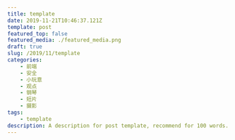 ```yaml
---
title: template
date: 2019-11-21T10:46:37.121Z
template: post
featured_top: false
featured_media: ./featured_media.png
draft: true
slug: /2019/11/template
categories: 
    - 前端
    - 安全
    - 小玩意
    - 观点
    - 钢琴
    - 短片
    - 摄影
tags:
    - template
description: A description for post template, recommend for 100 words. Must have one category, most have two. Recommend have two or three tags. Date is UTC format.
---
```


<!-- endExcerpt -->
